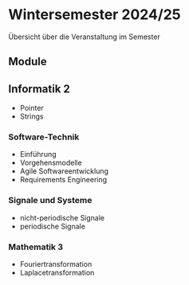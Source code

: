 # Wintersemester 2024/25

Übersicht über die Veranstaltung im Semester

## Module

## Informatik 2

- Pointer
- Strings

### Software-Technik

- Einführung
- Vorgehensmodelle
- Agile Softwareentwicklung
- Requirements Engineering
  
### Signale und Systeme

- nicht-periodische Signale
- periodische Signale

### Mathematik 3

- Fouriertransformation
- Laplacetransformation
  